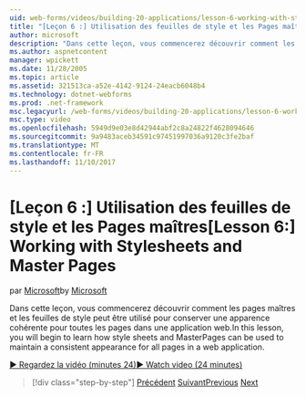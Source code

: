```yaml
---
uid: web-forms/videos/building-20-applications/lesson-6-working-with-stylesheets-and-master-pages
title: "[Leçon 6 :] Utilisation des feuilles de style et les Pages maîtres | Documents Microsoft"
author: microsoft
description: "Dans cette leçon, vous commencerez découvrir comment les pages maîtres et les feuilles de style peut être utilisé pour conserver une apparence cohérente pour toutes les pages dans une application web."
ms.author: aspnetcontent
manager: wpickett
ms.date: 11/28/2005
ms.topic: article
ms.assetid: 321513ca-a52e-4142-9124-24eacb6048b4
ms.technology: dotnet-webforms
ms.prod: .net-framework
msc.legacyurl: /web-forms/videos/building-20-applications/lesson-6-working-with-stylesheets-and-master-pages
msc.type: video
ms.openlocfilehash: 5949d9e03e8d42944abf2c8a24822f4628094646
ms.sourcegitcommit: 9a9483aceb34591c97451997036a9120c3fe2baf
ms.translationtype: MT
ms.contentlocale: fr-FR
ms.lasthandoff: 11/10/2017
---
```

<a name="lesson-6-working-with-stylesheets-and-master-pages"></a><span data-ttu-id="5af35-103">[Leçon 6 :] Utilisation des feuilles de style et les Pages maîtres</span><span class="sxs-lookup"><span data-stu-id="5af35-103">[Lesson 6:] Working with Stylesheets and Master Pages</span></span>
====================
<span data-ttu-id="5af35-104">par [Microsoft](https://github.com/microsoft)</span><span class="sxs-lookup"><span data-stu-id="5af35-104">by [Microsoft](https://github.com/microsoft)</span></span>

<span data-ttu-id="5af35-105">Dans cette leçon, vous commencerez découvrir comment les pages maîtres et les feuilles de style peut être utilisé pour conserver une apparence cohérente pour toutes les pages dans une application web.</span><span class="sxs-lookup"><span data-stu-id="5af35-105">In this lesson, you will begin to learn how style sheets and MasterPages can be used to maintain a consistent appearance for all pages in a web application.</span></span>

[<span data-ttu-id="5af35-106">&#9654; Regardez la vidéo (minutes 24)</span><span class="sxs-lookup"><span data-stu-id="5af35-106">&#9654; Watch video (24 minutes)</span></span>](https://channel9.msdn.com/Blogs/ASP-NET-Site-Videos/lesson-6-working-with-stylesheets-and-master-pages)

>[!div class="step-by-step"]
<span data-ttu-id="5af35-107">[Précédent](lesson-5-debugging-and-tracing-your-website.md)
[Suivant](lesson-7-databinding-to-user-interface-controls.md)</span><span class="sxs-lookup"><span data-stu-id="5af35-107">[Previous](lesson-5-debugging-and-tracing-your-website.md)
[Next](lesson-7-databinding-to-user-interface-controls.md)</span></span>
